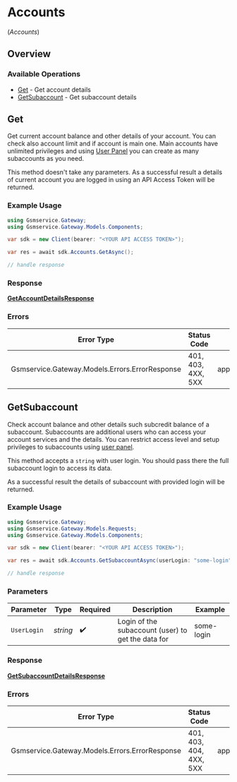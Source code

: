 # Accounts
(*Accounts*)

## Overview

### Available Operations

* [Get](#get) - Get account details
* [GetSubaccount](#getsubaccount) - Get subaccount details

## Get


Get current account balance and other details of your account. You can check also account limit and if account is main one. Main accounts have unlimited privileges and using [User Panel](https://panel.gsmservice.pl) you can create as many subaccounts as you need.
 
This method doesn't take any parameters. As a successful result a details of current account you are logged in using an API Access Token will be returned.

### Example Usage

```csharp
using Gsmservice.Gateway;
using Gsmservice.Gateway.Models.Components;

var sdk = new Client(bearer: "<YOUR API ACCESS TOKEN>");

var res = await sdk.Accounts.GetAsync();

// handle response
```

### Response

**[GetAccountDetailsResponse](../../Models/Requests/GetAccountDetailsResponse.md)**

### Errors

| Error Type                                     | Status Code                                    | Content Type                                   |
| ---------------------------------------------- | ---------------------------------------------- | ---------------------------------------------- |
| Gsmservice.Gateway.Models.Errors.ErrorResponse | 401, 403, 4XX, 5XX                             | application/problem+json                       |

## GetSubaccount


Check account balance and other details such subcredit balance of a subaccount. Subaccounts are additional users who can access your account services and the details. You can restrict access level and setup privileges to subaccounts using [user panel](https://panel.gsmservice.pl).

This method accepts a `string` with user login. You should pass there the full subaccount login to access its data. 

As a successful result the details of subaccount with provided login will be returned.

### Example Usage

```csharp
using Gsmservice.Gateway;
using Gsmservice.Gateway.Models.Requests;
using Gsmservice.Gateway.Models.Components;

var sdk = new Client(bearer: "<YOUR API ACCESS TOKEN>");

var res = await sdk.Accounts.GetSubaccountAsync(userLogin: "some-login");

// handle response
```

### Parameters

| Parameter                                          | Type                                               | Required                                           | Description                                        | Example                                            |
| -------------------------------------------------- | -------------------------------------------------- | -------------------------------------------------- | -------------------------------------------------- | -------------------------------------------------- |
| `UserLogin`                                        | *string*                                           | :heavy_check_mark:                                 | Login of the subaccount (user) to get the data for | some-login                                         |

### Response

**[GetSubaccountDetailsResponse](../../Models/Requests/GetSubaccountDetailsResponse.md)**

### Errors

| Error Type                                     | Status Code                                    | Content Type                                   |
| ---------------------------------------------- | ---------------------------------------------- | ---------------------------------------------- |
| Gsmservice.Gateway.Models.Errors.ErrorResponse | 401, 403, 404, 4XX, 5XX                        | application/problem+json                       |